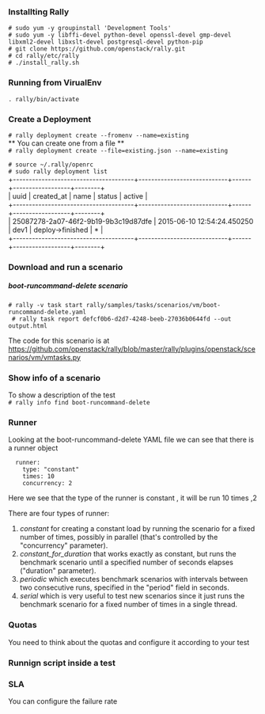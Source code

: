 ### Installting Rally
```
# sudo yum -y groupinstall 'Development Tools'
# sudo yum -y libffi-devel python-devel openssl-devel gmp-devel libxml2-devel libxslt-devel postgresql-devel python-pip
# git clone https://github.com/openstack/rally.git   
# cd rally/etc/rally    
# ./install_rally.sh   
 ```
### Running from VirualEnv
`. rally/bin/activate`

### Create a Deployment
`# rally deployment create --fromenv --name=existing`  
** You can create one from a file **    
`# rally deployment create --file=existing.json --name=existing`  

`# source ~/.rally/openrc`  
`# sudo rally deployment list`  
\+--------------------------------------+----------------------------+------+------------------+--------+  
\| uuid                                 | created_at                 | name | status           | active |  
\+--------------------------------------+----------------------------+------+------------------+--------+  
\| 25087278-2a07-46f2-9b19-9b3c19d87dfe | 2015-06-10 12:54:24.450250 | dev1 | deploy->finished | *      |  
\+--------------------------------------+----------------------------+------+------------------+--------+  
### Download and run a scenario
##### boot-runcommand-delete scenario
 
`# rally -v task start rally/samples/tasks/scenarios/vm/boot-runcommand-delete.yaml`  
` # rally task report defcf0b6-d2d7-4248-beeb-27036b0644fd --out output.html`

The code for this scenario is at https://github.com/openstack/rally/blob/master/rally/plugins/openstack/scenarios/vm/vmtasks.py

### Show info of a scenario
To show a description of the test  
`# rally info find boot-runcommand-delete`  

### Runner
Looking at the boot-runcommand-delete YAML file we can see that there is a runner object  
      
      runner:
        type: "constant"
        times: 10
        concurrency: 2

Here we see that the type of the runner is constant , it will be run 10 times ,2 

There are four types of runner:  
1. *constant*  for creating a constant load by running the scenario for a fixed number of times, possibly in parallel (that's controlled by the "concurrency" parameter).  
2. *constant_for_duration* that works exactly as constant, but runs the benchmark scenario until a specified number of seconds elapses ("duration" parameter).  
3. *periodic*  which executes benchmark scenarios with intervals between two consecutive runs, specified in the "period" field in seconds.  
4. *serial* which is very useful to test new scenarios since it just runs the benchmark scenario for a fixed number of times in a single thread.  

### Quotas
   You need to think about the quotas and configure it according to your test

### Runnign script inside a test

### SLA
   You can configure the failure rate
